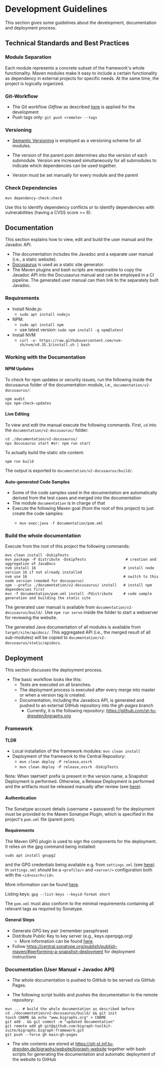 # Development Guidelines

This section gives some guidelines about the development, documentation and deployment process.

## Technical Standards and Best Practices

### Module Separation

Each module represents a concrete subset of the framework's whole functionality.
Maven modules make it easy to include a certain functionality as dependency in external projects for
specific needs.
At the same time, the project is logically organized.

### Git-Workflow

- The Git workflow *Gitflow* as described [here](https://www.atlassian.com/git/tutorials/comparing-workflows/gitflow-workflow) is applied for the development
- Push tags only: `git push <remote> --tags`

### Versioning

- [Semantic Versioning](https://semver.org/) is employed as a versioning scheme for all modules.

- The version of the parent pom determines also the version of each submodule.
  Version are increased simultaneously for all submodules to indicate which dependencies
  can be used together.
- Version must be set manually for every module and the parent

[//]: # (### Changelogs)

[//]: # ()
[//]: # (Changelogs belong to the [Documentation]&#40;#Documentation&#41; and are generated via the `changelog.sh` bash script. )

[//]: # (See also [Deployment]&#40;#Deployment&#41; on how to properly tag the commit messages.)

### Check Dependencies

`mvn dependency-check:check`

Use this to identify dependency conflicts or to identify dependencies with vulnerabilities (having a CVSS score >= 8).

## Documentation

This section explains how to view, edit and build the user manual and the Javadoc API.

- The documentation includes the Javadoc and a separate user manual (i.e., a static website).
- [Docusaurus](https://docusaurus.io/) is used as a static site generator. 
- The Maven plugins and bash scripts are responsible to copy the Javadoc API into the Docusaurus manual and can be employed in a CI pipeline.
The generated user manual can then link to the separately built Javadoc.

### Requirements

- Install Node.js: 
  - `sudo apt install nodejs`
- NPM: 
  - `sudo apt install npm`
  - use latest version: `sudo npm install -g npm@latest`
- Install NVM
  - `curl -o- https://raw.githubusercontent.com/nvm-sh/nvm/v0.35.3/install.sh | bash`

###  Working with the Documentation

#### NPM Updates
To check for npm updates or security issues, run the following inside the docusaurus folder of the documentation module,
i.e., `documentation/v2-docusaurus/`:

```shell
npm audit
npx npm-check-updates
```

#### Live Editing

To view and edit the manual execute the following commands. 
First, `cd` into the `documentation/v2-docusaurus/` folder:

```shell
cd ./documentation/v2-docusaurus/
npx docusaurus start #or: npm run start
```

To actually build the static site content:
```shell
npm run build
```
The output is exported to `documentation/v2-docusaurus/build/`.

#### Auto-generated Code Samples

- Some of the code samples used in the documentation are automatically derived from the test cases and merged into the documentation
- The module `documentation` is in charge of that
- Execute the following Maven goal (from the root of this project) to just create the code samples: 
  - ```shell 
    mvn exec:java -f documentation/pom.xml
    ```

### Build the whole documentation

Execute from the root of this project the following commands:
```shell
mvn clean install -DskipTests
mvn package -P distribute -DskipTests                  # creation and aggregation of JavaDocs 
nvm install 16                                        # install node version 16 if not already installed
nvm use 16                                            # switch to this node version (needed for docusaurus)
npm --prefix ./documentation/v2-docusaurus/ install   # install npm dependencies first
mvn -f documentation/pom.xml install -Pdistribute     # code sample generation and building the static site
```

The generated user manual is available from `documentation/v2-docusaurus/build/`.
Use `npm run serve` inside the folder to start a webserver for reviewing the website.

The generated Java documentation of all modules is available from `target/site/apidocs/`.
This aggregated API (i.e., the merged result of all sub-modules) will be copied to `documentation/v2-docusaurus/static/apidocs`.

## Deployment

This section discusses the deployment process.

- The basic workflow looks like this:
  * Tests are executed on all branches.
  * The deployment process is executed after every merge into master or when a version tag is created.
  * Documentation, including the Javadocs API, is generated and pushed to an external GitHub repository into the *gh-pages* branch
    * Currently, it is the following repository: https://github.com/st-tu-dresden/bigraphs.org

### Framework

#### TLDR
- Local installation of the framework modules: `mvn clean install`
- Deployment of the framework to the Central Repository: 
  - `mvn clean deploy -P release,ossrh`
  - `mvn clean deploy -P release,ossrh -DskipTests`

Note: When `SNAPSHOT` prefix is present in the version name, a Snapshot Deployment is performed.
Otherwise, a Release Deployment is performed and the artifacts must be released manually after review (see [here](https://central.sonatype.org/publish/release/)).

#### Authentication

The Sonatype account details (username + password) for the deployment must be provided to the
Maven Sonatype Plugin, which is specified in the project's `pom.xml` file (parent pom).

#### Requirements

The Maven GPG plugin is used to sign the components for the deployment.
It relies on the gpg command being installed:
```shell
sudo apt install gnupg2
```

and the GPG credentials being available e.g. from `settings.xml` (see [here](https://central.sonatype.org/publish/publish-maven/)).
In `settings.xml` should be a `<profile/>` and `<server/>` configuration both with the `<id>ossrh</id>`.

More information can be found [here](https://central.sonatype.org/publish/requirements/gpg/).

Listing keys: `gpg --list-keys --keyid-format short`

The `pom.xml` must also conform to the minimal requirements containing all relevant tags as required by Sonatype.

#### General Steps

- Generate GPG key pair (remember passphrase)
- Distribute Public Key to key server (e.g., keys.openpgp.org)
  - More information can be found [here](https://central.sonatype.org/publish/requirements/gpg/).
- Follow https://central.sonatype.org/publish/publish-maven/#performing-a-snapshot-deployment for deployment instructions

### Documentation (User Manual + Javadoc API)

- The whole documentation is pushed to GitHub to be served via GitHub Pages.

- The following script builds and pushes the documentation to the remote repository:
```shell
mvn ... # build the whole documentation as described before
cd ./documentation/v2-docusaurus/build/ && git init
touch CNAME && echo "www.bigraphs.org" > CNAME
git add . && git commit -m "updated documentation"
git remote add gh git@github.com:bigraph-toolkit-suite/bigraphs.bigraph-framework.git
git push --force gh main:gh-pages
```

- The site contents are stored at
https://git-st.inf.tu-dresden.de/bigraphs/website/bigraph-website
together with bash scripts for generating the documentation and automatic
deployment of the website to GitHub


[//]: # (### Changelog Generation)

[//]: # ()
[//]: # (> **Note:** Currently, this process step is not being executed. )

[//]: # ()
[//]: # (- The changelog of a new release is generated by the script `etc/ci/changelog.sh` and can be edited)

[//]: # (manually afterwards)

[//]: # (- It contains multiple sections: ADDED, CHANGED, REMOVED, BUGFIX)

[//]: # (- Git commit messages must be properly described using the section names)

[//]: # (  above as tags)

[//]: # (    - They will be extracted using the `git log` command)

[//]: # (  )
[//]: # (- Usage of the script:)

[//]: # (    - First parameter: path to the `maven.config` file &#40;usually `.mvn/maven.config`&#41;)

[//]: # (    - Second parameter: path of the output file)
